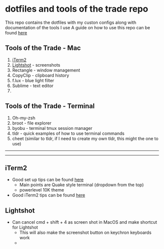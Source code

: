 # dotfiles and tools of the trade repo 
This repo contains the dotfiles with my custon configs along with documentation of the tools I use
A guide on how to use this repo can be found [here](https://www.atlassian.com/git/tutorials/dotfiles)

## Tools of the Trade - Mac
1. [iTerm2](#iTerm2)
2. [Lightshot](#Lightshot) - screenshots
3. Rectangle - window management
4. CopyClip - clipboard history
5. f.lux - blue light filter
6. Sublime - text editor
7. 
  

## Tools of the Trade - Terminal
1. Oh-my-zsh
2. broot - file explorer
3. byobu - terminal tmux session manager
4. tldr - quick examples of how to use terminal commands
5. cheet (similar to tldr, if I need to create my own tldr, this might the one to use)

---
---

## iTerm2
- Good set up tips can be found [here](https://www.youtube.com/watch?v=0MiGnwPdNGE)
  - Main points are Quake style terminal (dropdown from the top)
  - powerlevel 10K theme
- Good iTerm2 tips can be found [here](https://stevenpcurtis.medium.com/make-your-life-easier-with-iterm2-a-terminal-replacement-343c08fc854f)

## Lightshot
* Can cancel cmd + shift + 4 as screen shot in MacOS and make shortcut for Lightshot 
  * This will also make the screenshot button on keychron keyboards work
  * 
    
